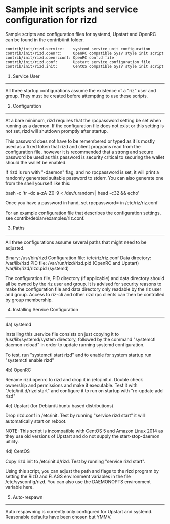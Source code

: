 Sample init scripts and service configuration for rizd
==========================================================

Sample scripts and configuration files for systemd, Upstart and OpenRC
can be found in the contrib/init folder.

    contrib/init/rizd.service:    systemd service unit configuration
    contrib/init/rizd.openrc:     OpenRC compatible SysV style init script
    contrib/init/rizd.openrcconf: OpenRC conf.d file
    contrib/init/rizd.conf:       Upstart service configuration file
    contrib/init/rizd.init:       CentOS compatible SysV style init script

1. Service User
---------------------------------

All three startup configurations assume the existence of a "riz" user
and group.  They must be created before attempting to use these scripts.

2. Configuration
---------------------------------

At a bare minimum, rizd requires that the rpcpassword setting be set
when running as a daemon.  If the configuration file does not exist or this
setting is not set, rizd will shutdown promptly after startup.

This password does not have to be remembered or typed as it is mostly used
as a fixed token that rizd and client programs read from the configuration
file, however it is recommended that a strong and secure password be used
as this password is security critical to securing the wallet should the
wallet be enabled.

If rizd is run with "-daemon" flag, and no rpcpassword is set, it will
print a randomly generated suitable password to stderr.  You can also
generate one from the shell yourself like this:

bash -c 'tr -dc a-zA-Z0-9 < /dev/urandom | head -c32 && echo'

Once you have a password in hand, set rpcpassword= in /etc/riz/riz.conf

For an example configuration file that describes the configuration settings,
see contrib/debian/examples/riz.conf.

3. Paths
---------------------------------

All three configurations assume several paths that might need to be adjusted.

Binary:              /usr/bin/rizd
Configuration file:  /etc/riz/riz.conf
Data directory:      /var/lib/rizd
PID file:            /var/run/rizd/rizd.pid (OpenRC and Upstart)
                     /var/lib/rizd/rizd.pid (systemd)

The configuration file, PID directory (if applicable) and data directory
should all be owned by the riz user and group.  It is advised for security
reasons to make the configuration file and data directory only readable by the
riz user and group.  Access to riz-cli and other rizd rpc clients
can then be controlled by group membership.

4. Installing Service Configuration
-----------------------------------

4a) systemd

Installing this .service file consists on just copying it to
/usr/lib/systemd/system directory, followed by the command
"systemctl daemon-reload" in order to update running systemd configuration.

To test, run "systemctl start rizd" and to enable for system startup run
"systemctl enable rizd"

4b) OpenRC

Rename rizd.openrc to rizd and drop it in /etc/init.d.  Double
check ownership and permissions and make it executable.  Test it with
"/etc/init.d/rizd start" and configure it to run on startup with
"rc-update add rizd"

4c) Upstart (for Debian/Ubuntu based distributions)

Drop rizd.conf in /etc/init.  Test by running "service rizd start"
it will automatically start on reboot.

NOTE: This script is incompatible with CentOS 5 and Amazon Linux 2014 as they
use old versions of Upstart and do not supply the start-stop-daemon uitility.

4d) CentOS

Copy rizd.init to /etc/init.d/rizd. Test by running "service rizd start".

Using this script, you can adjust the path and flags to the rizd program by
setting the RizD and FLAGS environment variables in the file
/etc/sysconfig/rizd. You can also use the DAEMONOPTS environment variable here.

5. Auto-respawn
-----------------------------------

Auto respawning is currently only configured for Upstart and systemd.
Reasonable defaults have been chosen but YMMV.

